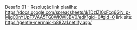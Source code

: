 Desafio 01 - Resolução
link planilha: https://docs.google.com/spreadsheets/d/1DzlZIQxFcq6GlN_p-MjgCXnYUpF7VAA5TG0WKWiBBV0/edit?gid=0#gid=0
link site: https://gentle-mermaid-b882a1.netlify.app/
